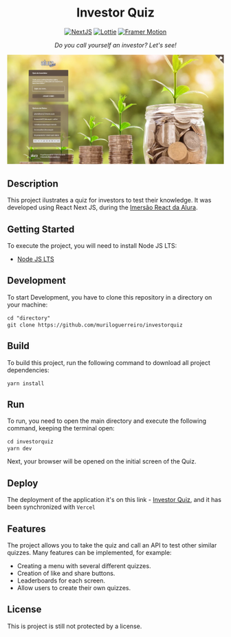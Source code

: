 <div align="center">

# Investor Quiz

</div>

<div align="center">

[![NextJS](https://img.shields.io/badge/-NextJS-blue?style=plastic&logo=vercel&link=https://nextjs.org/)](https://nextjs.org/)
[![Lottie](https://img.shields.io/badge/-Lottie-08B9BB?style=plastic&logo=airbnb&link=https://lottiefiles.com/)](https://lottiefiles.com)
[![Framer Motion](https://img.shields.io/badge/-FramerMotion-808080?style=plastic&logo=framer&link=https://www.framer.com/)](https://www.framer.com)

</div>

<div align="center">

<i>Do you call yourself an investor? Let's see!</i>

</div>

![Home Screenshot](public/home.png)

## Description

This project ilustrates a quiz for investors to test their knowledge. It was developed using React Next JS, during the [Imersão React da Alura](https://www.alura.com.br/).

## Getting Started

To execute the project, you will need to install Node JS LTS:

- [Node JS LTS](https://nodejs.org/dist/v14.15.4/node-v14.15.4-x64.msi)

## Development

To start Development, you have to clone this repository in a directory on your machine:

```shell
cd "directory"
git clone https://github.com/muriloguerreiro/investorquiz
```

## Build

To build this project, run the following command to download all project dependencies:

```shell
yarn install
```

## Run

To run, you need to open the main directory and execute the following command, keeping the terminal open:

```shell
cd investorquiz
yarn dev
```

Next, your browser will be opened on the initial screen of the Quiz.

## Deploy

The deployment of the application it's on this link - [Investor Quiz](https://investorquiz.muriloguerreiro.vercel.app/), and it has been synchronized with `Vercel`

## Features

The project allows you to take the quiz and call an API to test other similar quizzes.
Many features can be implemented, for example:
* Creating a menu with several different quizzes.
* Creation of like and share buttons.
* Leaderboards for each screen.
* Allow users to create their own quizzes.

## License

This is project is still not protected by a license.
